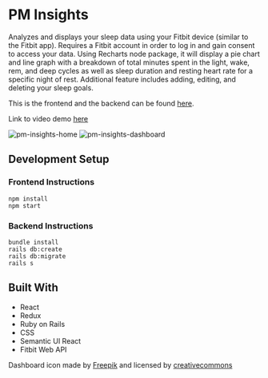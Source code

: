 # PM Insights

Analyzes and displays your sleep data using your Fitbit device (similar to the Fitbit app). Requires a Fitbit account in order to log in and gain consent to access your data. Using Recharts node package, it will display a pie chart and line graph with a breakdown of total minutes spent in the light, wake, rem, and deep cycles as well as sleep duration and resting heart rate for a specific night of rest. Additional feature includes adding, editing, and deleting your sleep goals.    

This is the frontend and the backend can be found [here](https://github.com/dianajyoo/PMInsights-backend).

Link to video demo [here](https://drive.google.com/file/d/168aKz4nVn3j6AVr6p5X9pETjRObLKG_t/view)

![pm-insights-home](https://user-images.githubusercontent.com/38845162/51297554-bde01180-19ee-11e9-9a7a-9522d1e43a08.png)
![pm-insights-dashboard](https://user-images.githubusercontent.com/38845162/51297555-bde01180-19ee-11e9-9647-b76f0904852e.png)

## Development Setup

### Frontend Instructions
```
npm install
npm start
```

### Backend Instructions
```
bundle install
rails db:create
rails db:migrate
rails s
```

## Built With

* React
* Redux
* Ruby on Rails
* CSS
* Semantic UI React
* Fitbit Web API


Dashboard icon made by [Freepik](https://www.flaticon.com/) and licensed by [creativecommons](http://creativecommons.org/licenses/by/3.0/)
